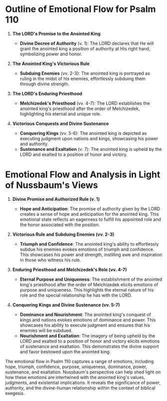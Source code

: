 # Outline of Emotional Flow for Psalm 110

1. **The LORD's Promise to the Anointed King**
    - **Divine Decree of Authority** (v. 1): The LORD declares that He will grant the anointed king a position of authority at His right hand, symbolizing power and honor.

2. **The Anointed King's Victorious Rule**
    - **Subduing Enemies** (vv. 2-3): The anointed king is portrayed as ruling in the midst of his enemies, effortlessly subduing them through divine strength.

3. **The LORD's Enduring Priesthood**
    - **Melchizedek's Priesthood** (vv. 4-7): The LORD establishes the anointed king's priesthood after the order of Melchizedek, highlighting his eternal and unique role.

4. **Victorious Conquests and Divine Sustenance**
    - **Conquering Kings** (vv. 5-6): The anointed king is depicted as executing judgment upon nations and kings, showcasing his power and authority.
    - **Sustenance and Exaltation** (v. 7): The anointed king is upheld by the LORD and exalted to a position of honor and victory.

# Emotional Flow and Analysis in Light of Nussbaum's Views

1. **Divine Promise and Authorized Rule (v. 1)**
    - **Hope and Anticipation**: The promise of authority given by the LORD creates a sense of hope and anticipation for the anointed king. This emotional state reflects an eagerness to fulfill his appointed role and the honor associated with the position.

2. **Victorious Rule and Subduing Enemies (vv. 2-3)**
    - **Triumph and Confidence**: The anointed king's ability to effortlessly subdue his enemies evokes emotions of triumph and confidence. This showcases his power and strength, instilling awe and inspiration in those who witness his rule.

3. **Enduring Priesthood and Melchizedek's Role (vv. 4-7)**
    - **Eternal Purpose and Uniqueness**: The establishment of the anointed king's priesthood after the order of Melchizedek elicits emotions of purpose and uniqueness. This highlights the eternal nature of his role and the special relationship he has with the LORD.

4. **Conquering Kings and Divine Sustenance (vv. 5-7)**
    - **Dominance and Nourishment**: The anointed king's conquest of kings and nations evokes emotions of dominance and power. This showcases his ability to execute judgment and ensures that his enemies will be subdued.
    - **Nourishment and Exaltation**: The imagery of being upheld by the LORD and exalted to a position of honor and victory elicits emotions of sustenance and exaltation. This demonstrates the divine support and favor bestowed upon the anointed king.

The emotional flow in Psalm 110 captures a range of emotions, including hope, triumph, confidence, purpose, uniqueness, dominance, power, sustenance, and exaltation. Nussbaum's perspective can help shed light on how these emotions are intertwined with the anointed king's values, judgments, and existential implications. It reveals the significance of power, authority, and the divine-human relationship within the context of biblical exegesis.
